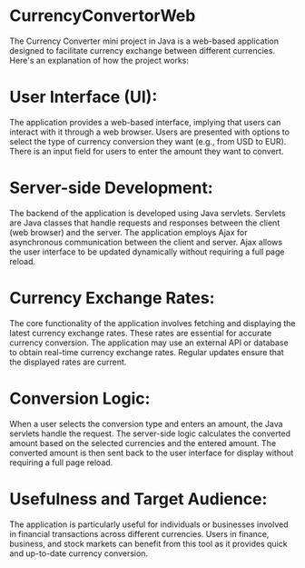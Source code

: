 # CurrencyConvertorWeb
The Currency Converter mini project in Java is a web-based application designed to facilitate currency exchange between different currencies. Here's an explanation of how the project works:

# User Interface (UI):

The application provides a web-based interface, implying that users can interact with it through a web browser.
Users are presented with options to select the type of currency conversion they want (e.g., from USD to EUR).
There is an input field for users to enter the amount they want to convert.

# Server-side Development:

The backend of the application is developed using Java servlets. Servlets are Java classes that handle requests and responses between the client (web browser) and the server.
The application employs Ajax for asynchronous communication between the client and server. Ajax allows the user interface to be updated dynamically without requiring a full page reload.

# Currency Exchange Rates:

The core functionality of the application involves fetching and displaying the latest currency exchange rates. These rates are essential for accurate currency conversion.
The application may use an external API or database to obtain real-time currency exchange rates. Regular updates ensure that the displayed rates are current.

# Conversion Logic:

When a user selects the conversion type and enters an amount, the Java servlets handle the request.
The server-side logic calculates the converted amount based on the selected currencies and the entered amount.
The converted amount is then sent back to the user interface for display without requiring a full page reload.

# Usefulness and Target Audience:

The application is particularly useful for individuals or businesses involved in financial transactions across different currencies.
Users in finance, business, and stock markets can benefit from this tool as it provides quick and up-to-date currency conversion.
